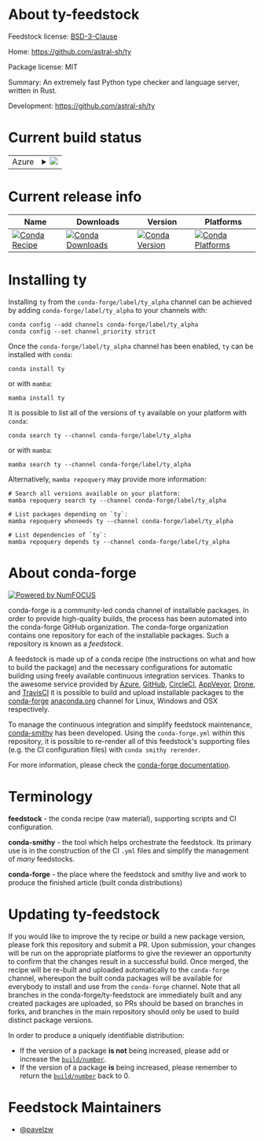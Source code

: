 About ty-feedstock
==================

Feedstock license: [BSD-3-Clause](https://github.com/conda-forge/ty-feedstock/blob/main/LICENSE.txt)

Home: https://github.com/astral-sh/ty

Package license: MIT

Summary: An extremely fast Python type checker and language server, written in Rust.

Development: https://github.com/astral-sh/ty

Current build status
====================


<table>
    
  <tr>
    <td>Azure</td>
    <td>
      <details>
        <summary>
          <a href="https://dev.azure.com/conda-forge/feedstock-builds/_build/latest?definitionId=25599&branchName=main">
            <img src="https://dev.azure.com/conda-forge/feedstock-builds/_apis/build/status/ty-feedstock?branchName=main">
          </a>
        </summary>
        <table>
          <thead><tr><th>Variant</th><th>Status</th></tr></thead>
          <tbody><tr>
              <td>linux_64</td>
              <td>
                <a href="https://dev.azure.com/conda-forge/feedstock-builds/_build/latest?definitionId=25599&branchName=main">
                  <img src="https://dev.azure.com/conda-forge/feedstock-builds/_apis/build/status/ty-feedstock?branchName=main&jobName=linux&configuration=linux%20linux_64_" alt="variant">
                </a>
              </td>
            </tr><tr>
              <td>linux_aarch64</td>
              <td>
                <a href="https://dev.azure.com/conda-forge/feedstock-builds/_build/latest?definitionId=25599&branchName=main">
                  <img src="https://dev.azure.com/conda-forge/feedstock-builds/_apis/build/status/ty-feedstock?branchName=main&jobName=linux&configuration=linux%20linux_aarch64_" alt="variant">
                </a>
              </td>
            </tr><tr>
              <td>osx_64</td>
              <td>
                <a href="https://dev.azure.com/conda-forge/feedstock-builds/_build/latest?definitionId=25599&branchName=main">
                  <img src="https://dev.azure.com/conda-forge/feedstock-builds/_apis/build/status/ty-feedstock?branchName=main&jobName=osx&configuration=osx%20osx_64_" alt="variant">
                </a>
              </td>
            </tr><tr>
              <td>osx_arm64</td>
              <td>
                <a href="https://dev.azure.com/conda-forge/feedstock-builds/_build/latest?definitionId=25599&branchName=main">
                  <img src="https://dev.azure.com/conda-forge/feedstock-builds/_apis/build/status/ty-feedstock?branchName=main&jobName=osx&configuration=osx%20osx_arm64_" alt="variant">
                </a>
              </td>
            </tr><tr>
              <td>win_64</td>
              <td>
                <a href="https://dev.azure.com/conda-forge/feedstock-builds/_build/latest?definitionId=25599&branchName=main">
                  <img src="https://dev.azure.com/conda-forge/feedstock-builds/_apis/build/status/ty-feedstock?branchName=main&jobName=win&configuration=win%20win_64_" alt="variant">
                </a>
              </td>
            </tr>
          </tbody>
        </table>
      </details>
    </td>
  </tr>
</table>

Current release info
====================

| Name | Downloads | Version | Platforms |
| --- | --- | --- | --- |
| [![Conda Recipe](https://img.shields.io/badge/recipe-ty-green.svg)](https://anaconda.org/conda-forge/ty) | [![Conda Downloads](https://img.shields.io/conda/dn/conda-forge/ty.svg)](https://anaconda.org/conda-forge/ty) | [![Conda Version](https://img.shields.io/conda/vn/conda-forge/ty.svg)](https://anaconda.org/conda-forge/ty) | [![Conda Platforms](https://img.shields.io/conda/pn/conda-forge/ty.svg)](https://anaconda.org/conda-forge/ty) |

Installing ty
=============

Installing `ty` from the `conda-forge/label/ty_alpha` channel can be achieved by adding `conda-forge/label/ty_alpha` to your channels with:

```
conda config --add channels conda-forge/label/ty_alpha
conda config --set channel_priority strict
```

Once the `conda-forge/label/ty_alpha` channel has been enabled, `ty` can be installed with `conda`:

```
conda install ty
```

or with `mamba`:

```
mamba install ty
```

It is possible to list all of the versions of `ty` available on your platform with `conda`:

```
conda search ty --channel conda-forge/label/ty_alpha
```

or with `mamba`:

```
mamba search ty --channel conda-forge/label/ty_alpha
```

Alternatively, `mamba repoquery` may provide more information:

```
# Search all versions available on your platform:
mamba repoquery search ty --channel conda-forge/label/ty_alpha

# List packages depending on `ty`:
mamba repoquery whoneeds ty --channel conda-forge/label/ty_alpha

# List dependencies of `ty`:
mamba repoquery depends ty --channel conda-forge/label/ty_alpha
```


About conda-forge
=================

[![Powered by
NumFOCUS](https://img.shields.io/badge/powered%20by-NumFOCUS-orange.svg?style=flat&colorA=E1523D&colorB=007D8A)](https://numfocus.org)

conda-forge is a community-led conda channel of installable packages.
In order to provide high-quality builds, the process has been automated into the
conda-forge GitHub organization. The conda-forge organization contains one repository
for each of the installable packages. Such a repository is known as a *feedstock*.

A feedstock is made up of a conda recipe (the instructions on what and how to build
the package) and the necessary configurations for automatic building using freely
available continuous integration services. Thanks to the awesome service provided by
[Azure](https://azure.microsoft.com/en-us/services/devops/), [GitHub](https://github.com/),
[CircleCI](https://circleci.com/), [AppVeyor](https://www.appveyor.com/),
[Drone](https://cloud.drone.io/welcome), and [TravisCI](https://travis-ci.com/)
it is possible to build and upload installable packages to the
[conda-forge](https://anaconda.org/conda-forge) [anaconda.org](https://anaconda.org/)
channel for Linux, Windows and OSX respectively.

To manage the continuous integration and simplify feedstock maintenance,
[conda-smithy](https://github.com/conda-forge/conda-smithy) has been developed.
Using the ``conda-forge.yml`` within this repository, it is possible to re-render all of
this feedstock's supporting files (e.g. the CI configuration files) with ``conda smithy rerender``.

For more information, please check the [conda-forge documentation](https://conda-forge.org/docs/).

Terminology
===========

**feedstock** - the conda recipe (raw material), supporting scripts and CI configuration.

**conda-smithy** - the tool which helps orchestrate the feedstock.
                   Its primary use is in the construction of the CI ``.yml`` files
                   and simplify the management of *many* feedstocks.

**conda-forge** - the place where the feedstock and smithy live and work to
                  produce the finished article (built conda distributions)


Updating ty-feedstock
=====================

If you would like to improve the ty recipe or build a new
package version, please fork this repository and submit a PR. Upon submission,
your changes will be run on the appropriate platforms to give the reviewer an
opportunity to confirm that the changes result in a successful build. Once
merged, the recipe will be re-built and uploaded automatically to the
`conda-forge` channel, whereupon the built conda packages will be available for
everybody to install and use from the `conda-forge` channel.
Note that all branches in the conda-forge/ty-feedstock are
immediately built and any created packages are uploaded, so PRs should be based
on branches in forks, and branches in the main repository should only be used to
build distinct package versions.

In order to produce a uniquely identifiable distribution:
 * If the version of a package **is not** being increased, please add or increase
   the [``build/number``](https://docs.conda.io/projects/conda-build/en/latest/resources/define-metadata.html#build-number-and-string).
 * If the version of a package **is** being increased, please remember to return
   the [``build/number``](https://docs.conda.io/projects/conda-build/en/latest/resources/define-metadata.html#build-number-and-string)
   back to 0.

Feedstock Maintainers
=====================

* [@pavelzw](https://github.com/pavelzw/)

